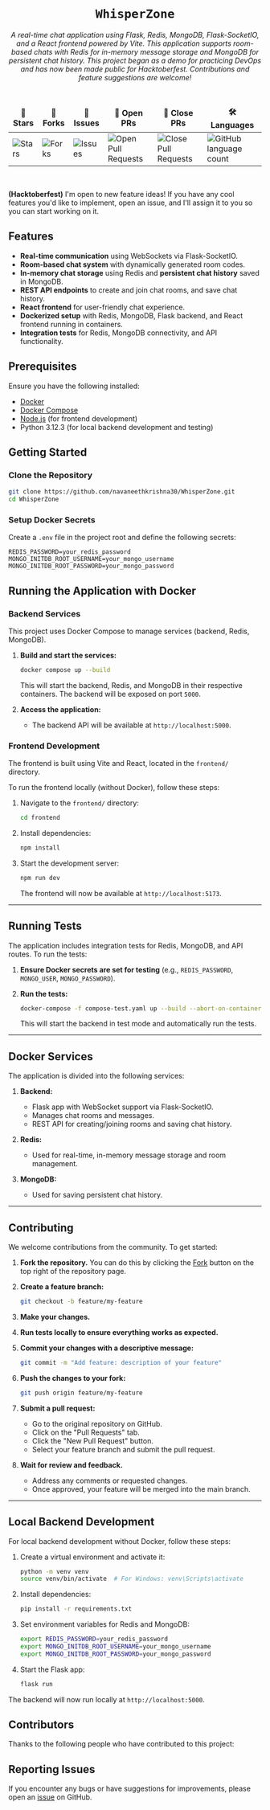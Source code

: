<div align="center">

# `WhisperZone`

<i>A real-time chat application using Flask, Redis, MongoDB, Flask-SocketIO, and a React frontend powered by Vite. This application supports room-based chats with Redis for in-memory message storage and MongoDB for persistent chat history. This project began as a demo for practicing DevOps and has now been made public for Hacktoberfest. Contributions and feature suggestions are welcome!
</i>

</div>

<div align = "center">
<br>

<table align="center">
    <thead align="center">
        <tr border: 1px;>
            <td><b>🌟 Stars</b></td>
            <td><b>🍴 Forks</b></td>
            <td><b>🐛 Issues</b></td>
            <td><b>🔔 Open PRs</b></td>
            <td><b>🔕 Close PRs</b></td>
            <td><b>🛠️ Languages</b></td>
        </tr>
     </thead>
    <tbody>
         <tr>
            <td><img alt="Stars" src="https://img.shields.io/github/stars/navaneethkrishna30/WhisperZone?style=flat&logo=github"/></td>
            <td><img alt="Forks" src="https://img.shields.io/github/forks/navaneethkrishna30/WhisperZone?style=flat&logo=github"/></td>
            <td><img alt="Issues" src="https://img.shields.io/github/issues/navaneethkrishna30/WhisperZone?style=flat&logo=github"/></td>
            <td><img alt="Open Pull Requests" src="https://img.shields.io/github/issues-pr/navaneethkrishna30/WhisperZone?style=flat&logo=github"/></td>
           <td><img alt="Close Pull Requests" src="https://img.shields.io/github/issues-pr-closed/navaneethkrishna30/WhisperZone?style=flat&color=critical&logo=github"/></td>
           <td><img alt="GitHub language count" src="https://img.shields.io/github/languages/count/navaneethkrishna30/WhisperZone?style=flat&color=critical&logo=github"></td>
        </tr>
    </tbody>
</table>
</div>
<br>

**(Hacktoberfest)**
I'm open to new feature ideas! If you have any cool features you'd like to implement, open an issue, and I'll assign it to you so you can start working on it.

## Features

- **Real-time communication** using WebSockets via Flask-SocketIO.
- **Room-based chat system** with dynamically generated room codes.
- **In-memory chat storage** using Redis and **persistent chat history** saved in MongoDB.
- **REST API endpoints** to create and join chat rooms, and save chat history.
- **React frontend** for user-friendly chat experience.
- **Dockerized setup** with Redis, MongoDB, Flask backend, and React frontend running in containers.
- **Integration tests** for Redis, MongoDB connectivity, and API functionality.

## Prerequisites

Ensure you have the following installed:

- [Docker](https://docs.docker.com/get-docker/)
- [Docker Compose](https://docs.docker.com/compose/install/)
- [Node.js](https://nodejs.org/) (for frontend development)
- Python 3.12.3 (for local backend development and testing)

## Getting Started

### Clone the Repository

```bash
git clone https://github.com/navaneethkrishna30/WhisperZone.git
cd WhisperZone
```

### Setup Docker Secrets

Create a `.env` file in the project root and define the following secrets:

```
REDIS_PASSWORD=your_redis_password
MONGO_INITDB_ROOT_USERNAME=your_mongo_username
MONGO_INITDB_ROOT_PASSWORD=your_mongo_password
```

## Running the Application with Docker

### Backend Services

This project uses Docker Compose to manage services (backend, Redis, MongoDB).

1. **Build and start the services:**

   ```bash
   docker compose up --build
   ```

   This will start the backend, Redis, and MongoDB in their respective containers. The backend will be exposed on port `5000`.
   
2. **Access the application:**

   - The backend API will be available at `http://localhost:5000`.

### Frontend Development

The frontend is built using Vite and React, located in the `frontend/` directory.

To run the frontend locally (without Docker), follow these steps:

1. Navigate to the `frontend/` directory:

   ```bash
   cd frontend
   ```

2. Install dependencies:

   ```bash
   npm install
   ```

3. Start the development server:

   ```bash
   npm run dev
   ```

   The frontend will now be available at `http://localhost:5173`.

---

## Running Tests

The application includes integration tests for Redis, MongoDB, and API routes. To run the tests:

1. **Ensure Docker secrets are set for testing** (e.g., `REDIS_PASSWORD`, `MONGO_USER`, `MONGO_PASSWORD`).

2. **Run the tests:**

   ```bash
   docker-compose -f compose-test.yaml up --build --abort-on-container-exit
   ```

   This will start the backend in test mode and automatically run the tests.

---

## Docker Services

The application is divided into the following services:

1. **Backend:**
   - Flask app with WebSocket support via Flask-SocketIO.
   - Manages chat rooms and messages.
   - REST API for creating/joining rooms and saving chat history.

2. **Redis:**
   - Used for real-time, in-memory message storage and room management.

3. **MongoDB:**
   - Used for saving persistent chat history.

---

## Contributing

We welcome contributions from the community. To get started:

1. **Fork the repository.**
   You can do this by clicking the [Fork](https://github.com/navaneethkrishna30/WhisperZone/fork) button on the top right of the repository page.

2. **Create a feature branch:**
   ```bash
   git checkout -b feature/my-feature
   ```

3. **Make your changes.**


4. **Run tests locally to ensure everything works as expected.**

5. **Commit your changes with a descriptive message:**
   ```bash
   git commit -m "Add feature: description of your feature"
   ```

6. **Push the changes to your fork:**
   ```bash
   git push origin feature/my-feature
   ```

7. **Submit a pull request:**
   - Go to the original repository on GitHub.
   - Click on the "Pull Requests" tab.
   - Click the "New Pull Request" button.
   - Select your feature branch and submit the pull request.

8. **Wait for review and feedback.**
   - Address any comments or requested changes.
   - Once approved, your feature will be merged into the main branch.

---

## Local Backend Development

For local backend development without Docker, follow these steps:

1. Create a virtual environment and activate it:

   ```bash
   python -m venv venv
   source venv/bin/activate  # For Windows: venv\Scripts\activate
   ```

2. Install dependencies:

   ```bash
   pip install -r requirements.txt
   ```

3. Set environment variables for Redis and MongoDB:

   ```bash
   export REDIS_PASSWORD=your_redis_password
   export MONGO_INITDB_ROOT_USERNAME=your_mongo_username
   export MONGO_INITDB_ROOT_PASSWORD=your_mongo_password
   ```

4. Start the Flask app:

   ```bash
   flask run
   ```

The backend will now run locally at `http://localhost:5000`.

## Contributors

Thanks to the following people who have contributed to this project:

<!-- readme: contributors -start -->
<!-- readme: contributors -end -->

## Reporting Issues

If you encounter any bugs or have suggestions for improvements, please open an [issue](https://github.com/navaneethkrishna30/WhisperZone/issues/new) on GitHub.
